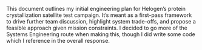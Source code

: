This document outlines my initial engineering plan for Helogen’s protein crystallization satellite test campaign. 
It’s meant as a first-pass framework to drive further team discussion, highlight system trade-offs, and propose a feasible approach given mission constraints. 
I decided to go more of the Systems Engineering route when making this, though I did write some code which I reference in the overall response.
